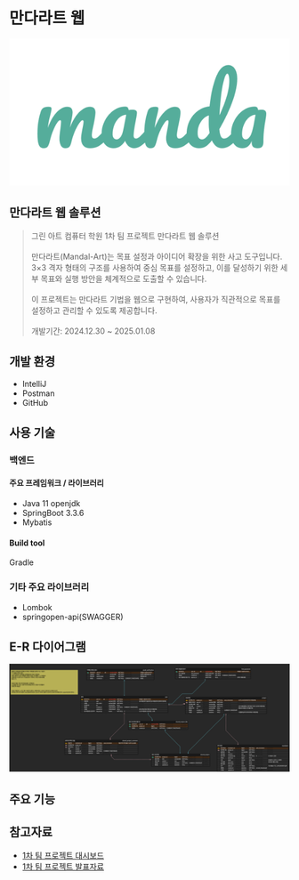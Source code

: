 # 만다라트 웹
<p align="center">
  <img src="./poster.png">
</p>

## 만다라트 웹 솔루션
> 그린 아트 컴퓨터 학원 1차 팀 프로젝트 만다라트 웹 솔루션<br/><br/>
> 만다라트(Mandal-Art)는 목표 설정과 아이디어 확장을 위한 사고 도구입니다. 3×3 격자 형태의 구조를 사용하여 중심 목표를 설정하고, 이를 달성하기 위한 세부 목표와 실행 방안을 체계적으로 도출할 수 있습니다.<br/><br/>
이 프로젝트는 만다라트 기법을 웹으로 구현하여, 사용자가 직관적으로 목표를 설정하고 관리할 수 있도록 제공합니다.</br><br/>
> 개발기간: 2024.12.30 ~ 2025.01.08

## 개발 환경
- IntelliJ
- Postman
- GitHub

## 사용 기술
### 백엔드
#### 주요 프레임워크 / 라이브러리
- Java 11 openjdk
- SpringBoot 3.3.6
- Mybatis

#### Build tool
Gradle

### 기타 주요 라이브러리
- Lombok
- springopen-api(SWAGGER)


## E-R 다이어그램
![image](./erd.png)


## 주요 기능

## 참고자료
* [1차 팀 프로젝트 대시보드](https://seed-hickory-06d.notion.site/1-17aedc5262e0808a88d3c313e65c5cbb)
* [1차 팀 프로젝트 발표자료](https://www.canva.com/design/DAGb-BkIDFQ/zFsEsUygb-Yvwanmdpemow/view?utm_content=DAGb-BkIDFQ&utm_campaign=designshare&utm_medium=link2&utm_source=uniquelinks&utlId=hb9932b6d4b) 




